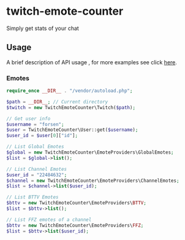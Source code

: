 # twitch-emote-counter
Simply get stats of your chat

## Usage
A brief description of API usage , for more examples see click <a href="https://github.com/evokelektrique/POGGERS/tree/master/examples">here</a>.

### Emotes
```php
require_once __DIR__ . "/vendor/autoload.php";

$path = __DIR__; // Current directory
$twitch = new TwitchEmoteCounter\Twitch($path);

// Get user info
$username = "forsen";
$user = TwitchEmoteCounter\User::get($username);
$user_id = $user[0]["id"];

// List Global Emotes
$global = new TwitchEmoteCounter\EmoteProviders\GlobalEmotes;
$list = $global->list();

// List Channel Emotes
$user_id = "22484632";
$channel = new TwitchEmoteCounter\EmoteProviders\ChannelEmotes;
$list = $channel->list($user_id);

// List BTTV Emotes
$bttv = new TwitchEmoteCounter\EmoteProviders\BTTV;
$list = $bttv->list();

// List FFZ emotes of a channel
$bttv = new TwitchEmoteCounter\EmoteProviders\FFZ;
$list = $bttv->list($user_id);
```
